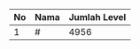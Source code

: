 | No | Nama            | Jumlah Level |
|----|-----------------|--------------|
| 1  | #    |    4956        |
